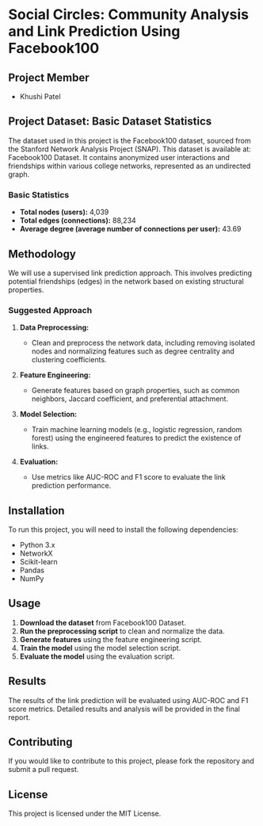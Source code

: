 # Social Circles: Community Analysis and Link Prediction Using Facebook100

## Project Member
- Khushi Patel

## Project Dataset: Basic Dataset Statistics
The dataset used in this project is the Facebook100 dataset, sourced from the Stanford Network Analysis Project (SNAP). This dataset is available at: Facebook100 Dataset. It contains anonymized user interactions and friendships within various college networks, represented as an undirected graph.

### Basic Statistics
- **Total nodes (users):** 4,039
- **Total edges (connections):** 88,234
- **Average degree (average number of connections per user):** 43.69

## Methodology
We will use a supervised link prediction approach. This involves predicting potential friendships (edges) in the network based on existing structural properties.

### Suggested Approach
1. **Data Preprocessing:** 
   - Clean and preprocess the network data, including removing isolated nodes and normalizing features such as degree centrality and clustering coefficients.
   
2. **Feature Engineering:** 
   - Generate features based on graph properties, such as common neighbors, Jaccard coefficient, and preferential attachment.
   
3. **Model Selection:** 
   - Train machine learning models (e.g., logistic regression, random forest) using the engineered features to predict the existence of links.
   
4. **Evaluation:** 
   - Use metrics like AUC-ROC and F1 score to evaluate the link prediction performance.

## Installation
To run this project, you will need to install the following dependencies:
- Python 3.x
- NetworkX
- Scikit-learn
- Pandas
- NumPy


## Usage
1. **Download the dataset** from Facebook100 Dataset.
2. **Run the preprocessing script** to clean and normalize the data.
3. **Generate features** using the feature engineering script.
4. **Train the model** using the model selection script.
5. **Evaluate the model** using the evaluation script.

## Results
The results of the link prediction will be evaluated using AUC-ROC and F1 score metrics. Detailed results and analysis will be provided in the final report.

## Contributing
If you would like to contribute to this project, please fork the repository and submit a pull request.

## License
This project is licensed under the MIT License.

